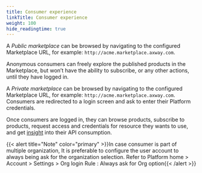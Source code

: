 ```yaml
---
title: Consumer experience
linkTitle: Consumer experience
weight: 100
hide_readingtime: true
---
```


A *Public marketplace* can be browsed by navigating to the configured Marketplace URL, for example: `http://acme.marketplace.axway.com`.

Anonymous consumers can freely explore the published products in the Marketplace, but won’t have the ability to subscribe, or any other actions, until they have logged in.

A *Private marketplace* can be browsed by navigating to the configured Marketplace URL, for example: `http://acme.marketplace.axway.com`. Consumers are redirected to a login screen and ask to enter their Platform credentials.

Once consumers are logged in, they can browse products, subscribe to products, request access and credentials for resource they wants to use, and get [insight](/docs/manage_marketplace/consumer_experience/consumer_insights/) into their API consumption.

{{< alert title="Note" color="primary" >}}In case consumer is part of multiple organization, It is preferable to configure the user account to always being ask for the organization selection. Refer to Platform home > Account > Settings > Org login Rule : Always ask for Org option{{< /alert >}}
